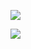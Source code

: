 ![](https://gitee.com/hxc8/images4/raw/master/img/202407172300567.jpg)

![](https://gitee.com/hxc8/images4/raw/master/img/202407172300643.jpg)
